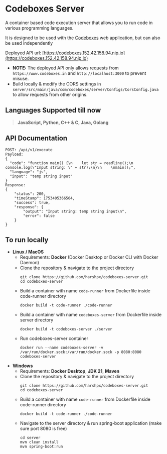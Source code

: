 # Codeboxes Server
A container based code execution server that allows you to run code in various programming languages.

It is designed to be used with the [Codeboxes](https://www.codeboxes.in) web application, but can also be used independently

Deployed API url: [https://codeboxes.152.42.158.94.nip.io](https://codeboxes.152.42.158.94.nip.io)

* **NOTE:** The deployed API only allows requests from `https://www.codeboxes.in` and `http://localhost:3000` to prevent misuse.
* Build locally & modify the CORS settings in `server/src/main/java/com/codeboxes/server/Configs/CorsConfig.java` to allow requests from other origins.

## Languages Supported till now
> **JavaScript, Python, C++ & C, Java, Golang**

## API Documentation
```
POST: /api/v1/execute
Payload:
{
  "code": "function main() {\n    let str = readline();\n    console.log(\"Input string: \" + str);\n}\n    \nmain();",
  "language": "js",
  "input": "temp string input"
}
Response:
{
    "status": 200,
    "timeStamp": 1753405366504,
    "success": true,
    "response": {
        "output": "Input string: temp string input\n",
        "error": false
    }
}
```

## To run locally
* **Linux / MacOS**
  * Requirements: **Docker** (Docker Desktop or Docker CLI with Docker Daemon)
  * Clone the repository & navigate to the project directory
    ```
    git clone https://github.com/harshpx/codeboxes-server.git
    cd codeboxes-server
    ```
  * Build a container with name `code-runner` from Dockerfile inside code-runner directory
    ```
    docker build -t code-runner ./code-runner
    ```
  * Build a container with name `codeboxes-server` from Dockerfile inside server directory
    ```
    docker build -t codeboxes-server ./server
    ```
  * Run codeboxes-server container
    ```
    docker run --name codeboxes-server -v /var/run/docker.sock:/var/run/docker.sock -p 8080:8080 codeboxes-server
    ```
* **Windows**
  * Requirements: **Docker Desktop**, **JDK 21**, **Maven**
  * Clone the repository & navigate to the project directory
    ```
    git clone https://github.com/harshpx/codeboxes-server.git
    cd codeboxes-server
    ```
  * Build a container with name `code-runner` from Dockerfile inside code-runner directory
    ```
    docker build -t code-runner ./code-runner
    ```
  * Navigate to the server directory & run spring-boot application (make sure port 8080 is free)
    ```
    cd server
    mvn clean install
    mvn spring-boot:run
    ```